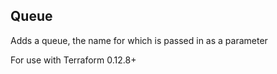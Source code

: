 ## Queue
Adds a queue, the name for which is passed in as a parameter

For use with Terraform 0.12.8+
